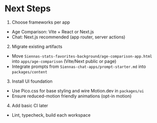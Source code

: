 # Next Steps

1) Choose frameworks per app
- Age Comparison: Vite + React or Next.js
- Chat: Next.js recommended (app router, server actions)

2) Migrate existing artifacts
- Move `Siennas-stats-favorites-background/age-comparison-app.html` into `apps/age-comparison` (Vite/Next public or page)
- Integrate prompts from `Siennas-chat-apps/prompt-starter.md` into `packages/content`

3) Install UI foundation
- Use Pico.css for base styling and wire Motion.dev in `packages/ui`
- Ensure reduced-motion friendly animations (opt-in motion)

4) Add basic CI later
- Lint, typecheck, build each workspace
